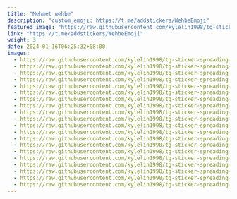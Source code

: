 ```yaml
---
title: "Mehmet wehbe"
description: "custom_emoji: https://t.me/addstickers/WehbeEmoji"
featured_image: "https://raw.githubusercontent.com/kylelin1998/tg-sticker-spreading-worldwide-images/main/img/84aa7896-27bd-49df-b057-8125a33f4dd9.jpg"
link: "https://t.me/addstickers/WehbeEmoji"
weight: 3
date: 2024-01-16T06:25:32+08:00
images:
  - https://raw.githubusercontent.com/kylelin1998/tg-sticker-spreading-worldwide-images/main/img/84aa7896-27bd-49df-b057-8125a33f4dd9.jpg
  - https://raw.githubusercontent.com/kylelin1998/tg-sticker-spreading-worldwide-images/main/img/31731045-71dc-4b17-bbde-9dc767317dfb.jpg
  - https://raw.githubusercontent.com/kylelin1998/tg-sticker-spreading-worldwide-images/main/img/8fd0172f-668e-4870-aa74-0a0c37bb7b21.jpg
  - https://raw.githubusercontent.com/kylelin1998/tg-sticker-spreading-worldwide-images/main/img/ca5e638f-8211-432a-9b52-055ba08d3488.jpg
  - https://raw.githubusercontent.com/kylelin1998/tg-sticker-spreading-worldwide-images/main/img/f8d57a5e-e9fb-4ab3-8d5a-f8858f936adf.jpg
  - https://raw.githubusercontent.com/kylelin1998/tg-sticker-spreading-worldwide-images/main/img/86c5367e-e419-4011-9ddd-e53b7276127c.jpg
  - https://raw.githubusercontent.com/kylelin1998/tg-sticker-spreading-worldwide-images/main/img/d57468e0-7b17-4ef5-8f80-7fcbd9db85dd.jpg
  - https://raw.githubusercontent.com/kylelin1998/tg-sticker-spreading-worldwide-images/main/img/46e0cf2f-4b6a-4ad1-96df-3b6bd52350ea.jpg
  - https://raw.githubusercontent.com/kylelin1998/tg-sticker-spreading-worldwide-images/main/img/059d4997-2620-4341-abd2-69138d752395.jpg
  - https://raw.githubusercontent.com/kylelin1998/tg-sticker-spreading-worldwide-images/main/img/8d6334dc-942a-4bf4-b696-0e26c33992c7.jpg
  - https://raw.githubusercontent.com/kylelin1998/tg-sticker-spreading-worldwide-images/main/img/59e7aa72-78bf-487d-970e-db8c7a1db072.jpg
  - https://raw.githubusercontent.com/kylelin1998/tg-sticker-spreading-worldwide-images/main/img/a80f454d-fab1-465c-acf0-4e3f6a5da18d.jpg
  - https://raw.githubusercontent.com/kylelin1998/tg-sticker-spreading-worldwide-images/main/img/847d8a98-fc5f-452d-9a2d-8c0aa4174d48.jpg
  - https://raw.githubusercontent.com/kylelin1998/tg-sticker-spreading-worldwide-images/main/img/758ba926-f75d-42cf-a1d7-f842ba2f155b.jpg
  - https://raw.githubusercontent.com/kylelin1998/tg-sticker-spreading-worldwide-images/main/img/38e526d2-121a-475c-83bd-440f6a40f86c.jpg
  - https://raw.githubusercontent.com/kylelin1998/tg-sticker-spreading-worldwide-images/main/img/e27b6b94-0b04-4520-80bf-6c3664be68ba.jpg
  - https://raw.githubusercontent.com/kylelin1998/tg-sticker-spreading-worldwide-images/main/img/d29fca38-29b0-41df-9c41-b015400899d9.jpg
  - https://raw.githubusercontent.com/kylelin1998/tg-sticker-spreading-worldwide-images/main/img/58a56148-7773-4277-ac8a-f8527fb2fd5d.jpg
  - https://raw.githubusercontent.com/kylelin1998/tg-sticker-spreading-worldwide-images/main/img/cdc3734d-4fff-443a-8bc9-0dc7449487be.jpg
  - https://raw.githubusercontent.com/kylelin1998/tg-sticker-spreading-worldwide-images/main/img/876b5803-3a54-4423-91df-7186846d5f17.jpg
---
```

